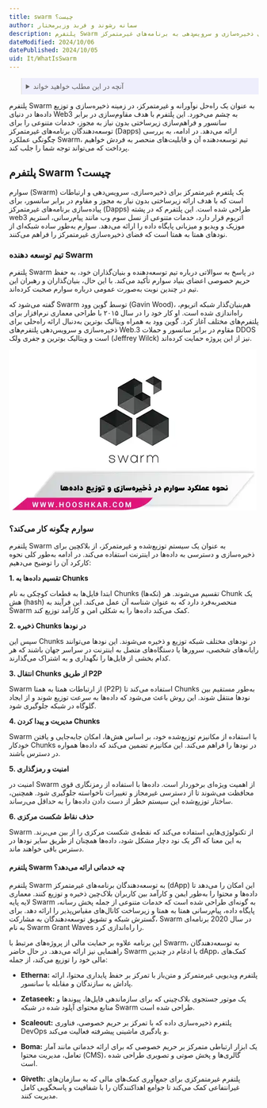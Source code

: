 ```yaml
---
title: swarm چیست؟
author: سمانه رشوند و فربد وزیرمختار
description: پلتفرم Swarm یک زیرساخت غیرمتمرکز و مقاوم در برابر سانسور است که برای ذخیره‌سازی و سرویس‌دهی به برنامه‌های غیرمتمرکز (Dapps) طراحی شده است.
dateModified: 2024/10/06
datePublished: 2024/10/05
uid: It/WhatIsSwarm
---
```

<blockquote style="background-color:#eeeefc; padding:0.5rem">

<details>
  <summary>آنچه در این مطلب خواهید خواند</summary>
  <ul>
    <li>پلتفرم Swarm چیست؟</li>
    <li>تیم توسعه دهنده Swarm</li>
    <li>سوارم چگونه کار می‌کند؟</li>
    <li>پلتفرم Swarm چه خدماتی ارائه می‌دهد؟</li>
  </ul>
</details>
</blockquote>


پلتفرم Swarm به عنوان یک راه‌حل نوآورانه و غیرمتمرکز، در زمینه ذخیره‌سازی و توزیع داده‌ها در دنیای Web3 به چشم می‌خورد. این پلتفرم با هدف مقاوم‌سازی در برابر سانسور و فراهم‌سازی زیرساختی بدون نیاز به مجوز، خدمات متنوعی را برای توسعه‌دهندگان برنامه‌های غیرمتمرکز (Dapps) ارائه می‌دهد. در ادامه، به بررسی چگونگی عملکرد Swarm، تیم توسعه‌دهنده آن و قابلیت‌های منحصر به فردش خواهیم پرداخت که می‌تواند توجه شما را جلب کند.

## پلتفرم Swarm چیست؟

سوارم (Swarm) یک پلتفرم غیرمتمرکز برای ذخیره‌سازی، سرویس‌دهی و ارتباطات است که با هدف ارائه زیرساختی بدون نیاز به مجوز و مقاوم در برابر سانسور، برای پیاده‌سازی برنامه‌های غیرمتمرکز (Dapps) طراحی شده است. این پلتفرم که در پشته web3 اتریوم قرار دارد، خدمات متنوعی از نسل سوم وب مانند پیام‌رسانی، استریم موزیک و ویدیو و میزبانی پایگاه داده را ارائه می‌دهد. سوارم به‌طور ساده شبکه‌ای از نودهای همتا به ‌همتا است که فضای ذخیره‌سازی غیرمتمرکز را فراهم می‌کنند.

### تیم توسعه دهنده Swarm

پلتفرم Swarm در پاسخ به سوالاتی درباره تیم توسعه‌دهنده و بنیان‌گذاران خود، به حفظ حریم خصوصی اعضای بنیاد سوارم تأکید می‌کند. با این حال، بنیان‌گذاران و رهبران این تیم در چندین نوبت به‌صورت عمومی درباره سوارم صحبت کرده‌اند.

گفته می‌شود که Swarm توسط گوین وود (Gavin Wood)، هم‌بنیان‌گذار شبکه اتریوم، راه‌اندازی شده است. او کار خود را در سال ۲۰۱۵ با طراحی معماری نرم‌افزار برای پلتفرم‌های مختلف آغاز کرد. گوین وود به همراه ویتالیک بوترین به‌دنبال ارائه راه‌حلی برای ذخیره‌سازی و سرویس‌دهی پلتفرم‌های Web.3 مقاوم در برابر سانسور و حملات DDOS است و ویتالیک بوترین و جفری ولک (Jeffrey Wilck) نیز از این پروژه حمایت کرده‌اند.

![نحوه عملکرد سوارم در ذخیره سازی و توزیع داده ها](./Images/SwarmPerformance.webp)

### سوارم چگونه کار می‌کند؟

پلتفرم Swarm به عنوان یک سیستم توزیع‌شده و غیرمتمرکز، از بلاکچین برای ذخیره‌سازی و دسترسی به داده‌ها در اینترنت استفاده می‌کند. در ادامه به‌طور کلی نحوه کارکرد آن را توضیح می‌دهیم:

**1. تقسیم داده‌ها به Chunks**

ابتدا فایل‌ها به قطعات کوچکی به نام Chunks (تکه‌ها) تقسیم می‌شوند. هر Chunk یک هش (hash) منحصربه‌فرد دارد که به عنوان شناسه آن عمل می‌کند. این فرآیند به Swarm کمک می‌کند داده‌ها را به شکلی امن و کارآمد توزیع کند.

**2. ذخیره Chunks در نودها**

سپس این Chunks در نودهای مختلف شبکه توزیع و ذخیره می‌شوند. این نودها می‌توانند رایانه‌های شخصی، سرورها یا دستگاه‌های متصل به اینترنت در سراسر جهان باشند که هر کدام بخشی از فایل‌ها را نگهداری و به اشتراک می‌گذارند.

**3. انتقال Chunks از طریق P2P**

Swarm از ارتباطات همتا به ‌همتا (P2P) استفاده می‌کند تا Chunks به‌طور مستقیم بین نودها منتقل شوند. این روش باعث می‌شود که داده‌ها به سرعت توزیع شوند و از ایجاد گلوگاه در شبکه جلوگیری شود.

**4. مدیریت و پیدا کردن Chunks**

Swarm با استفاده از مکانیزم توزیع‌شده خود، بر اساس هش‌ها، امکان جابه‌جایی و یافتن خودکار Chunks در نودها را فراهم می‌کند. این مکانیزم تضمین می‌کند که داده‌ها همواره در دسترس باشند.

**5. امنیت و رمزگذاری** 

امنیت در Swarm از اهمیت ویژه‌ای برخوردار است. داده‌ها با استفاده از رمزنگاری قوی محافظت می‌شوند تا از دسترسی غیرمجاز و تغییرات ناخواسته جلوگیری شود. همچنین، ساختار توزیع‌شده این سیستم خطر از دست دادن داده‌ها را به حداقل می‌رساند.

**6. حذف نقاط شکست مرکزی**

Swarm از تکنولوژی‌هایی استفاده می‌کند که نقطه‌ی شکست مرکزی را از بین می‌برند. به این معنا که اگر یک نود دچار مشکل شود، داده‌ها همچنان از طریق سایر نودها در دسترس باقی خواهند ماند.

#### پلتفرم Swarm چه خدماتی ارائه می‌دهد؟

پلتفرم Swarm به توسعه‌دهندگان برنامه‌های غیرمتمرکز (dApp) این امکان را می‌دهد تا داده‌ها و محتوا را به‌طور ایمن و کارآمد بین کاربران بلاک‌چین ذخیره و توزیع کنند. معماری لایه‌ پایه Swarm به گونه‌ای طراحی شده است که خدمات متنوعی از جمله پخش رسانه، پایگاه داده، پیام‌رسانی همتا به همتا و زیرساخت کانال‌های مقیاس‌پذیر را ارائه دهد.
برای گسترش شبکه و تشویق توسعه‌دهندگان به مشارکت، Swarm در سال 2020 برنامه‌ای به نام Swarm Grant Waves را راه‌اندازی کرد. 

این برنامه علاوه بر حمایت مالی از پروژه‌های مرتبط با Swarm، به توسعه‌دهندگان راهنمایی نیز ارائه می‌دهد. در حال حاضر Swarm با ادغام در چندین dApp، کمک‌های مالی خود را توزیع می‌کند، از جمله:

- **Etherna:** پلتفرم ویدیویی غیرمتمرکز و متن‌باز با تمرکز بر حفظ پایداری محتوا، ارائه پاداش به سازندگان و مقابله با سانسور.

- **Zetaseek:** یک موتور جستجوی بلاک‌چینی که برای سازماندهی فایل‌ها، پیوندها و منابع محتوای آپلود شده در شبکه Swarm طراحی شده است.

- **Scaleout:** پلتفرم ذخیره‌سازی داده که با تمرکز بر حریم خصوصی، فناوری DevOps و یادگیری ماشینی پیشرفته فعالیت می‌کند.

- **Boma:** یک ابزار ارتباطی متمرکز بر حریم خصوصی که برای ارائه خدماتی مانند آمار تعامل، مدیریت محتوا (CMS)، گالری‌ها و پخش صوتی و تصویری طراحی شده است.

- **Giveth:** پلتفرم غیرمتمرکزی برای جمع‌آوری کمک‌های مالی که به سازمان‌های غیرانتفاعی کمک می‌کند تا جوامع اهداکنندگان را با شفافیت و پاسخگویی کامل مدیریت کنند.
